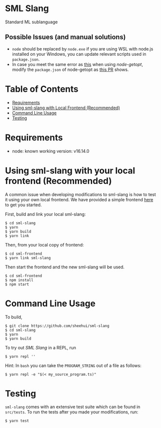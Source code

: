 # SML Slang

Standard ML sublanguage

## Possible Issues (and manual solutions)

* `node` should be replaced by `node.exe` if you are using WSL with node.js installed on your Windows, you can update relevant scripts used in `package.json`.
* In case you meet the same error as [this](https://github.com/jiangmiao/node-getopt/issues/20) when using *node-getopt*, modify the `package.json` of node-getopt as [this PR](https://github.com/jiangmiao/node-getopt/pull/21/commits/05e498731c14b648fa332ca78d3a301c5e4be440) shows.

# Table of Contents

- [Requirements](#requirements)
- [Using sml-slang with Local Frontend (Recommended)](#using-sml-slang-with-your-local-frontend-recommended)
- [Command Line Usage](#usage)
- [Testing](#testing)

# Requirements

- node: known working version: v16.14.0

# Using sml-slang with your local frontend (Recommended)

A common issue when developing modifications to sml-slang is how to test it using your own local frontend. We have provided a simple frontend [here](https://github.com/sheehui/sml-frontend) to get you started.

First, build and link your local sml-slang:

```{.}
$ cd sml-slang
$ yarn
$ yarn build
$ yarn link
```

Then, from your local copy of frontend:

```{.}
$ cd sml-frontend
$ yarn link sml-slang
```

Then start the frontend and the new sml-slang will be used.

```{.}
$ cd sml-frontend
$ npm install
$ npm start
```

# Command Line Usage 

To build,

```{.}
$ git clone https://github.com/sheehui/sml-slang
$ cd sml-slang
$ yarn
$ yarn build
```

To try out _SML Slang_ in a REPL, run

```{.}
$ yarn repl ''
```

Hint: In `bash` you can take the `PROGRAM_STRING` out of a file as follows:

```{.}
$ yarn repl -e "$(< my_source_program.ts)"
```

# Testing

`sml-slang` comes with an extensive test suite which can be found in `src/tests`. To run the tests after you made your modifications, run:
```{.}
$ yarn test
```